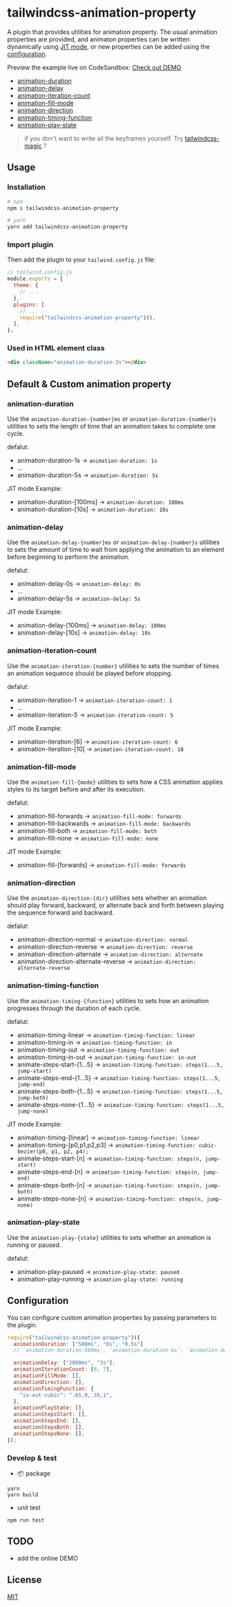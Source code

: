 # tailwindcss-animation-property

A plugin that provides utilities for animation property. The usual animation properties are provided, and animaton properties can be written dynamically using [JIT mode](https://v2.tailwindcss.com/docs/just-in-time-mode), or new properties can be added using the [configuration](#configuration).

Preview the example live on CodeSandbox: [Check out DEMO]()

- [animation-duration](#animation-duration)
- [animation-delay](#animation-delay)
- [animation-iteration-count](#animation-iteration-count)
- [animation-fill-mode](#animation-fill-mode)
- [animation-direction](#animation-direction)
- [animation-timing-function](#animation-timing-function)
- [animation-play-state](#animation-play-state)

> if you don't want to write all the keyframes yourself. Try [tailwindcss-magic](https://www.npmjs.com/package/tailwindcss-magic) ?

## Usage

### Installation

```sh
# npm
npm i tailwindcss-animation-property

# yarn
yarn add tailwindcss-animation-property
```

### Import plugin

Then add the plugin to your `tailwind.config.js` file:

```js
// tailwind.config.js
module.exports = {
  theme: {
    // ...
  },
  plugins: [
    // ...
    require("tailwindcss-animation-property")(),
  ],
};
```

### Used in HTML element class

```html
<div className="animation-duration-3s"></div>
```

## Default & Custom animation property

### animation-duration

Use the `animation-duration-{number}ms` or `animation-duration-{number}s` utilities to sets the length of time that an animation takes to complete one cycle.

defalut:

- animation-duration-1s -> `animation-duration: 1s`
- ...
- animation-duration-5s -> `animation-duration: 5s`

JIT mode Example:

- animation-duration-[100ms] -> `animation-duration: 100ms`
- animation-duration-[10s] -> `animation-duration: 10s`

### animation-delay

Use the `animation-delay-{number}ms` or `animation-delay-{number}s` utilities to sets the amount of time to wait from applying the animation to an element before beginning to perform the animation.

defalut:

- animation-delay-0s -> `animation-delay: 0s`
- ...
- animation-delay-5s -> `animation-delay: 5s`

JIT mode Example:

- animation-delay-[100ms] -> `animation-delay: 100ms`
- animation-delay-[10s] -> `animation-delay: 10s`

### animation-iteration-count

Use the `animation-iteration-{number}` utilities to sets the number of times an animation sequence should be played before stopping.

defalut:

- animation-iteration-1 -> `animation-iteration-count: 1`
- ...
- animation-iteration-5 -> `animation-iteration-count: 5`

JIT mode Example:

- animation-iteration-[6] -> `animation-iteration-count: 6`
- animation-iteration-[10] -> `animation-iteration-count: 10`

### animation-fill-mode

Use the `animation-fill-{mode}` utilities to sets how a CSS animation applies styles to its target before and after its execution.

defalut:

- animation-fill-forwards -> `animation-fill-mode: forwards`
- animation-fill-backwards -> `animation-fill-mode: backwards`
- animation-fill-both -> `animation-fill-mode: both`
- animation-fill-none -> `animation-fill-mode: none`

JIT mode Example:

- animation-fill-[forwards] -> `animation-fill-mode: forwards`

### animation-direction

Use the `animation-direction-{dir}` utilities sets whether an animation should play forward, backward, or alternate back and forth between playing the sequence forward and backward.

defalut:

- animation-direction-normal -> `animation-direction: normal`
- animation-direction-reverse -> `animation-direction: reverse`
- animation-direction-alternate -> `animation-direction: alternate`
- animation-direction-alternate-reverse -> `animation-direction: alternate-reverse`

### animation-timing-function

Use the `animation-timing-{function}` utilities to sets how an animation progresses through the duration of each cycle.

defalut:

- animation-timing-linear -> `animation-timing-function: linear`
- animation-timing-in -> `animation-timing-function: in`
- animation-timing-out -> `animation-timing-function: out`
- animation-timing-in-out -> `animation-timing-function: in-out`
- animate-steps-start-{1...5} -> `animation-timing-function: steps(1...5, jump-start)`
- animate-steps-end-{1...5} -> `animation-timing-function: steps(1...5, jump-end)`
- animate-steps-both-{1...5} -> `animation-timing-function: steps(1...5, jump-both)`
- animate-steps-none-{1...5} -> `animation-timing-function: steps(1...5, jump-none)`

JIT mode Example:

- animation-timing-[linear] -> `animation-timing-function: linear`
- animation-timing-[p0,p1,p2,p3] -> `animation-timing-function: cubic-bezier(p0, p1, p2, p4);`
- animate-steps-start-[n] -> `animation-timing-function: steps(n, jump-start)`
- animate-steps-end-[n] -> `animation-timing-function: steps(n, jump-end)`
- animate-steps-both-[n] -> `animation-timing-function: steps(n, jump-both)`
- animate-steps-none-[n] -> `animation-timing-function: steps(n, jump-none)`

### animation-play-state

Use the `animation-play-{state}` utilities to sets whether an animation is running or paused.

defalut:

- animation-play-paused -> `animation-play-state: paused`
- animation-play-running -> `animation-play-state: running`

## Configuration

You can configure custom animation properties by passing parameters to the plugin.

```js
require("tailwindcss-animation-property")({
  animationDuration: ["500ms", "6s", "0.5s"]
  // `animation-duration-500ms`, `animation-duration-6s`, `animation-duration-0.5s`

  animationDelay: ["2000ms", "3s"],
  animationIterationCount: [6, 7],
  animationFillMode: [],
  animationDirection: [],
  animationTimingFunction: {
    "in-out-cubic": ".65,0,.35,1",
  },
  animationPlayState: [],
  animationStepsStart: [],
  animationStepsEnd: [],
  animationStepsBoth: [],
  animationStepsNone: [],
});
```

### Develop & test

- 📦 package

```
yarn
yarn build
```

- unit test

```
npm run test
```

## TODO

- add the online DEMO

## License

[MIT](./LICENSE)
